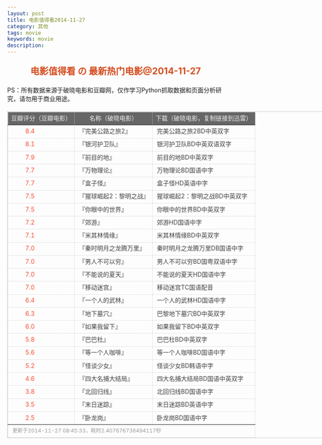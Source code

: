 ```yaml
---
layout: post
title: 电影值得看2014-11-27
category: 其他
tags: movie
keywords: movie 
description: 
---
```

<h2 style="text-align:center;color:#D54E21;margin:20px auto">电影值得看 の 最新热门电影@2014-11-27</h2>
<div>PS：所有数据来源于破晓电影和豆瓣网，仅作学习Python抓取数据和页面分析研究，请勿用于商业用途。</div>
<table id="movietb">
	<thead>
		<tr>
			<td min-width="150px">豆瓣评分（豆瓣电影）</td>
			<td min-width="300px">名称（破晓电影）</td>
			<td>下载（破晓电影，复制链接到迅雷）</td>
		</tr>
	</thead>
	<tbody>
		<tr>
			<td><a class="grade_good" href="http://movie.douban.com/subject/26257346/" target="_blank">8.4</a></td>
			<td>『<a class="movie" href="http://www.poxiao.com/movie/37816.html" target="_blank">完美公路之旅2</a>』</td>
			<td><a class="dllink" href="ftp://3:3@p13.poxiao.com:8202/[www.poxiao.com破晓电影]完美公路之旅2BD中英双字.rmvb" target="_blank">完美公路之旅2BD中英双字</a></td>
		</tr>
				<tr>
			<td><a class="grade_good" href="http://movie.douban.com/subject/7065154/" target="_blank">8.1</a></td>
			<td>『<a class="movie" href="http://www.poxiao.com/movie/37812.html" target="_blank">银河护卫队</a>』</td>
			<td><a class="dllink" href="ftp://1:1@p13.poxiao.com:8202/[www.poxiao.com破晓电影]银河护卫队BD中英双语双字.mkv" target="_blank">银河护卫队BD中英双语双字</a></td>
		</tr>
				<tr>
			<td><a class="grade_good" href="http://movie.douban.com/subject/20278505/" target="_blank">7.9</a></td>
			<td>『<a class="movie" href="http://www.poxiao.com/movie/37832.html" target="_blank">前目的地</a>』</td>
			<td><a class="dllink" href="ftp://6:6@p13.poxiao.com:8202/[www.poxiao.com破晓电影]前目的地BD中英双字.rmvb" target="_blank">前目的地BD中英双字</a></td>
		</tr>
				<tr>
			<td><a class="grade_good" href="http://movie.douban.com/subject/24815950/" target="_blank">7.7</a></td>
			<td>『<a class="movie" href="http://www.poxiao.com/movie/37823.html" target="_blank">万物理论</a>』</td>
			<td><a class="dllink" href="ftp://5:5@p27.poxiao.com:8201/[www.poxiao.com破晓电影]万物理论BD国语中字.rmvb" target="_blank">万物理论BD国语中字</a></td>
		</tr>
				<tr>
			<td><a class="grade_good" href="http://movie.douban.com/subject/21350559/" target="_blank">7.7</a></td>
			<td>『<a class="movie" href="http://www.poxiao.com/movie/37830.html" target="_blank">盒子怪</a>』</td>
			<td><a class="dllink" href="ftp://6:6@p13.poxiao.com:8202/[www.poxiao.com破晓电影]盒子怪HD英语中字.rmvb" target="_blank">盒子怪HD英语中字</a></td>
		</tr>
				<tr>
			<td><a class="grade_good" href="http://movie.douban.com/subject/7046723/" target="_blank">7.5</a></td>
			<td>『<a class="movie" href="http://www.poxiao.com/movie/37753.html" target="_blank">猩球崛起2：黎明之战</a>』</td>
			<td><a class="dllink" href="ftp://3:3@p13.poxiao.com:8202/[www.poxiao.com破晓电影]猩球崛起2：黎明之战BD中英双字.rmvb" target="_blank">猩球崛起2：黎明之战BD中英双字</a></td>
		</tr>
				<tr>
			<td><a class="grade_good" href="http://movie.douban.com/subject/10549480/" target="_blank">7.5</a></td>
			<td>『<a class="movie" href="http://www.poxiao.com/movie/37824.html" target="_blank">你眼中的世界</a>』</td>
			<td><a class="dllink" href="ftp://7:7@p27.poxiao.com:8201/[www.poxiao.com破晓电影]你眼中的世界BD中英双字.rmvb" target="_blank">你眼中的世界BD中英双字</a></td>
		</tr>
				<tr>
			<td><a class="grade_good" href="http://movie.douban.com/subject/10771216/" target="_blank">7.2</a></td>
			<td>『<a class="movie" href="http://www.poxiao.com/movie/37808.html" target="_blank">郊游</a>』</td>
			<td><a class="dllink" href="ftp://7:7@p27.poxiao.com:8201/[www.poxiao.com破晓电影]郊游HD国语中字.rmvb" target="_blank">郊游HD国语中字</a></td>
		</tr>
				<tr>
			<td><a class="grade_good" href="http://movie.douban.com/subject/24844032/" target="_blank">7.1</a></td>
			<td>『<a class="movie" href="http://www.poxiao.com/movie/37811.html" target="_blank">米其林情缘</a>』</td>
			<td><a class="dllink" href="ftp://2:2@p27.poxiao.com:8201/[www.poxiao.com破晓电影]米其林情缘BD中英双字.rmvb" target="_blank">米其林情缘BD中英双字</a></td>
		</tr>
				<tr>
			<td><a class="grade_good" href="http://movie.douban.com/subject/6721670/" target="_blank">7.0</a></td>
			<td>『<a class="movie" href="http://www.poxiao.com/movie/37813.html" target="_blank">秦时明月之龙腾万里</a>』</td>
			<td><a class="dllink" href="ftp://2:2@p13.poxiao.com:8202/[www.poxiao.com破晓电影]秦时明月之龙腾万里DB国语中字.rmvb" target="_blank">秦时明月之龙腾万里DB国语中字</a></td>
		</tr>
				<tr>
			<td><a class="grade_good" href="http://movie.douban.com/subject/25824741/" target="_blank">7.0</a></td>
			<td>『<a class="movie" href="http://www.poxiao.com/movie/37817.html" target="_blank">男人不可以穷</a>』</td>
			<td><a class="dllink" href="ftp://3:3@p27.poxiao.com:8201/[www.poxiao.com破晓电影]男人不可以穷BD国粤双语中字.mkv" target="_blank">男人不可以穷BD国粤双语中字</a></td>
		</tr>
				<tr>
			<td><a class="grade_good" href="http://movie.douban.com/subject/25743833/" target="_blank">7.0</a></td>
			<td>『<a class="movie" href="http://www.poxiao.com/movie/37803.html" target="_blank">不能说的夏天</a>』</td>
			<td><a class="dllink" href="ftp://5:5@p27.poxiao.com:8201/[www.poxiao.com破晓电影]不能说的夏天HD国语中字.rmvb" target="_blank">不能说的夏天HD国语中字</a></td>
		</tr>
				<tr>
			<td><a class="grade_good" href="http://movie.douban.com/subject/21349345/" target="_blank">7.0</a></td>
			<td>『<a class="movie" href="http://www.poxiao.com/movie/37831.html" target="_blank">移动迷宫</a>』</td>
			<td><a class="dllink" href="ftp://8:8@p27.poxiao.com:8201/[www.poxiao.com破晓电影]移动迷宫TC国语配音.rmvb" target="_blank">移动迷宫TC国语配音</a></td>
		</tr>
				<tr>
			<td><a class="grade_good" href="http://movie.douban.com/subject/24695277/" target="_blank">6.4</a></td>
			<td>『<a class="movie" href="http://www.poxiao.com/movie/37804.html" target="_blank">一个人的武林</a>』</td>
			<td><a class="dllink" href="ftp://4:4@p13.poxiao.com:8202/[www.poxiao.com破晓电影]一个人的武林HD国语中字.rmvb" target="_blank">一个人的武林HD国语中字</a></td>
		</tr>
				<tr>
			<td><a class="grade_good" href="http://movie.douban.com/subject/25821124/" target="_blank">6.3</a></td>
			<td>『<a class="movie" href="http://www.poxiao.com/movie/37820.html" target="_blank">地下墓穴</a>』</td>
			<td><a class="dllink" href="ftp://4:4@p27.poxiao.com:8201/[www.poxiao.com破晓电影]巴黎地下墓穴BD中英双字.rmvb" target="_blank">巴黎地下墓穴BD中英双字</a></td>
		</tr>
				<tr>
			<td><a class="grade_good" href="http://movie.douban.com/subject/3428529/" target="_blank">6.0</a></td>
			<td>『<a class="movie" href="http://www.poxiao.com/movie/37806.html" target="_blank">如果我留下</a>』</td>
			<td><a class="dllink" href="ftp://8:8@p27.poxiao.com:8201/[www.poxiao.com破晓电影]如果我留下BD中英双字.rmvb" target="_blank">如果我留下BD中英双字</a></td>
		</tr>
				<tr>
			<td><a class="grade_good" href="http://movie.douban.com/subject/25785812/" target="_blank">5.8</a></td>
			<td>『<a class="movie" href="http://www.poxiao.com/movie/37825.html" target="_blank">巴巴杜</a>』</td>
			<td><a class="dllink" href="ftp://6:6@p27.poxiao.com:8201/[www.poxiao.com破晓电影]巴巴杜BD中英双字.rmvb" target="_blank">巴巴杜BD中英双字</a></td>
		</tr>
				<tr>
			<td><a class="grade_good" href="http://movie.douban.com/subject/25753166/" target="_blank">5.6</a></td>
			<td>『<a class="movie" href="http://www.poxiao.com/movie/37821.html" target="_blank">等一个人咖啡</a>』</td>
			<td><a class="dllink" href="ftp://4:4@p13.poxiao.com:8202/[www.poxiao.com破晓电影]等一个人咖啡BD国语中字.rmvb" target="_blank">等一个人咖啡BD国语中字</a></td>
		</tr>
				<tr>
			<td><a class="grade_good" href="http://movie.douban.com/subject/25823125/" target="_blank">5.2</a></td>
			<td>『<a class="movie" href="http://www.poxiao.com/movie/37809.html" target="_blank">怪谈少女</a>』</td>
			<td><a class="dllink" href="ftp://5:5@p13.poxiao.com:8202/[www.poxiao.com破晓电影]怪谈少女BD韩语中字.rmvb" target="_blank">怪谈少女BD韩语中字</a></td>
		</tr>
				<tr>
			<td><a class="grade_good" href="http://movie.douban.com/subject/10604893/" target="_blank">4.6</a></td>
			<td>『<a class="movie" href="http://www.poxiao.com/movie/37720.html" target="_blank">四大名捕大结局</a>』</td>
			<td><a class="dllink" href="ftp://8:8@p13.poxiao.com:8202/[www.poxiao.com破晓电影]四大名捕大结局BD中英双字.rmvb" target="_blank">四大名捕大结局BD国语中英双字</a></td>
		</tr>
				<tr>
			<td><a class="grade_good" href="http://movie.douban.com/subject/25663134/" target="_blank">3.8</a></td>
			<td>『<a class="movie" href="http://www.poxiao.com/movie/37827.html" target="_blank">北回归线</a>』</td>
			<td><a class="dllink" href="ftp://4:4@p13.poxiao.com:8202/[www.poxiao.com破晓电影]北回归线BD国语中字.rmvb" target="_blank">北回归线BD国语中字</a></td>
		</tr>
				<tr>
			<td><a class="grade_good" href="http://movie.douban.com/subject/21324299/" target="_blank">3.5</a></td>
			<td>『<a class="movie" href="http://www.poxiao.com/movie/37810.html" target="_blank">末日迷踪</a>』</td>
			<td><a class="dllink" href="ftp://6:6@p13.poxiao.com:8202/[www.poxiao.com破晓电影]末日迷踪BD英语中字.rmvb" target="_blank">末日迷踪BD英语中字</a></td>
		</tr>
				<tr>
			<td><a class="grade_good" href="http://movie.douban.com/subject/11632596/" target="_blank">2.5</a></td>
			<td>『<a class="movie" href="http://www.poxiao.com/movie/37822.html" target="_blank">卧龙岗</a>』</td>
			<td><a class="dllink" href="ftp://5:5@p13.poxiao.com:8202/[www.poxiao.com破晓电影]卧龙岗BD国语中字.rmvb" target="_blank">卧龙岗BD国语中字</a></td>
		</tr>
			</tbody>
	<tfoot>
		<tr>
			<td colspan="4">更新于2014-11-27 08:45:33，耗时2.407676736494117秒</td>
		</tr>
	</tfoot>
</table><style>
#movietb {width:790px;border:1px #CCCCCC solid;font-size:14px;margin:20px auto;}
#movietb td {border:1px #CCCCCC dotted;line-height:24px;vertical-align: middle;}
#movietb a {text-decoration:none;color:#464646; text-shadow:0 1px 0 #F2F2F2;border:0!important}
#movietb a:hover {text-decoration:underline;color:#D54E21;}
#movietb tbody tr:hover{background:#CCC}
.grade_good {color:#FF5138!important;margin-left:30px}
.grade_bad {text-decoration:line-through!important;margin-left:30px}
#movietb thead {background-color:#666;color:#eee;text-align:center}
#movietb tbody {text-align:left;}
#movietb tbody td {padding-left:10px;}
#movietb tfoot td,.size {padding-left: 10px;font-size:12px;color:#999}
</style>